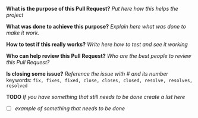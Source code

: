 **What is the purpose of this Pull Request?**
_Put here how this helps the project_

**What was done to achieve this purpose?**
_Explain here what was done to make it work._

**How to test if this really works?**
_Write here how to test and see it working_

**Who can help review this Pull Request?**
_Who are the best people to review this Pull Request?_

**Is closing some issue?**
_Reference the issue with # and its number_
keywords: `fix, fixes, fixed, close, closes, closed, resolve, resolves, resolved`

**TODO**
_If you have something that still needs to be done create a list here_

- [ ] _example of something that needs to be done_